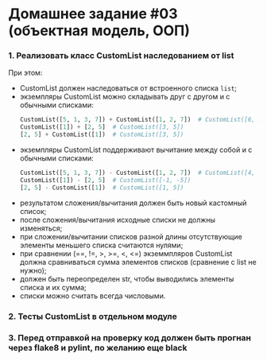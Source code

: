 # Домашнее задание #03 (объектная модель, ООП)

### 1. Реализовать класс CustomList наследованием от list

При этом:
- CustomList должен наследоваться от встроенного списка `list`;
- экземпляры CustomList можно складывать друг с другом и с обычными списками:
  ```py
  CustomList([5, 1, 3, 7]) + CustomList([1, 2, 7])  # CustomList([6, 3, 10, 7])
  CustomList([1]) + [2, 5]  # CustomList([3, 5])
  [2, 5] + CustomList([1])  # CustomList([3, 5])
  ```
- экземпляры CustomList поддерживают вычитание между собой и с обычными списками:
  ```py
  CustomList([5, 1, 3, 7]) - CustomList([1, 2, 7])  # CustomList([4, -1, -4, 7])
  CustomList([1]) - [2, 5]  # CustomList([-1, -5])
  [2, 5] - CustomList([1])  # CustomList([1, 5])
  ```
- результатом сложения/вычитания должен быть новый кастомный список;
- после сложения/вычитания исходные списки не должны изменяться;
- при сложении/вычитании списков разной длины отсутствующие элементы меньшего списка считаются нулями;
- при сравнении (==, !=, >, >=, <, <=) экземмпляров CustomList должна сравниваться сумма элементов списков (сравнение с list не нужно);
- должен быть переопределен str, чтобы выводились элементы списка и их сумма;
- списки можно считать всегда числовыми.

### 2. Тесты CustomList в отдельном модуле

### 3. Перед отправкой на проверку код должен быть прогнан через flake8 и pylint, по желанию еще black
